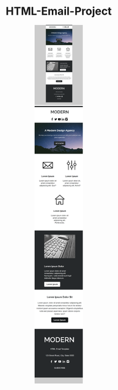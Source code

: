<h1 align="center">
  HTML-Email-Project
</h1>
<div align="center">
  <img src="HTML Email Template Desktop.png" alt="" width="25%" />
</div>
<div align="center">
  <img src="HTML Email Template Mobile.png" alt="" width="25%" />
</div>

